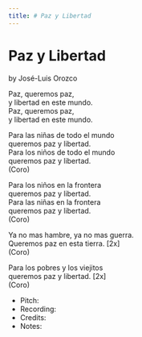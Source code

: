 ```yaml
---
title: # Paz y Libertad
---
```


# Paz y Libertad

by José-Luis Orozco

Paz, queremos paz,  
y libertad en este mundo.  
Paz, queremos paz,  
y libertad en este mundo.  

Para las niñas de todo el mundo  
queremos paz y libertad.  
Para los niños de todo el mundo  
queremos paz y libertad.  
(Coro)  

Para los niños en la frontera  
queremos paz y libertad.  
Para las niñas en la frontera  
queremos paz y libertad.  
(Coro)  

Ya no mas hambre, ya no mas guerra.  
Queremos paz en esta tierra. [2x]  
(Coro)  

Para los pobres y los viejitos  
queremos paz y libertad. [2x]  
(Coro)  

* Pitch: 
* Recording: 
* Credits:
* Notes: 
